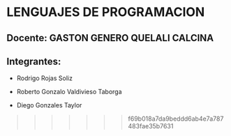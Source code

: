 # LENGUAJES DE PROGRAMACION

## Docente: GASTON GENERO QUELALI CALCINA

## Integrantes:

- Rodrigo Rojas Soliz
- Roberto Gonzalo Valdivieso Taborga

- Diego Gonzales Taylor
>>>>>>> f69b018a7da9beddd6ab4e7a787483fae35b7631
